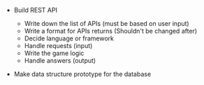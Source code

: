 - Build REST API 
  - Write down the list of APIs (must be based on user input)
  - Write a format for APIs returns (Shouldn't be changed after)
  - Decide language or framework 
  - Handle requests (input)
  - Write the game logic
  - Handle answers (output)
 
- Make data structure prototype for the database
